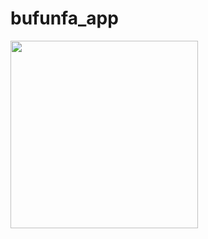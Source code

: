 # bufunfa_app
<img src="https://github.com/dbrhbraga/bufunfa_app/blob/main/coin/Xiaomi-12-dbrhbraga.github.io-iculsea3uzv2w.gif" width="300" />

